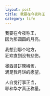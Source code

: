 ```yaml
---
layout: post
title: 我要在今夜称王
category: life
---
```


我要在今夜称王，<br />
因为那圆圆的月亮。

我想到那个地方，<br />
狂欢直到没有悲伤。

墨西哥饼辣椒酱，<br />
满足我月饼的愿望。

人自觉行事正当，<br />
耶和华才真正称量。